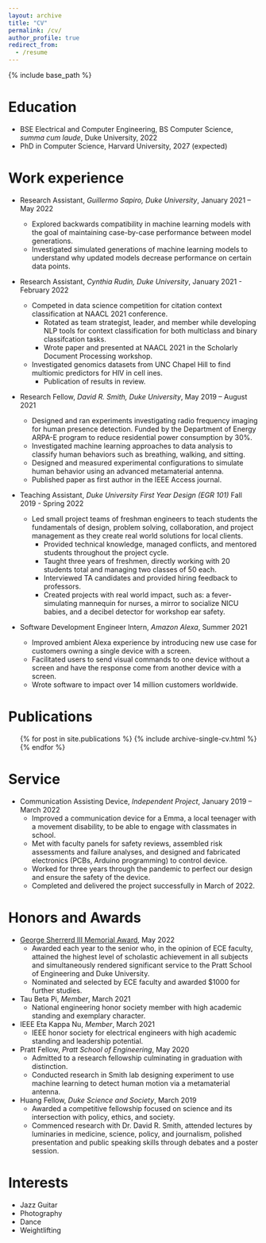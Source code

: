 ```yaml
---
layout: archive
title: "CV"
permalink: /cv/
author_profile: true
redirect_from:
  - /resume
---
```


{% include base_path %}

# Education

- BSE Electrical and Computer Engineering, BS Computer Science, _summa cum laude_, Duke University, 2022
- PhD in Computer Science, Harvard University, 2027 (expected)

# Work experience

- Research Assistant, _Guillermo Sapiro, Duke University_, January 2021 – May 2022

  - Explored backwards compatibility in machine learning models with the goal of maintaining case-by-case performance between model generations.
  - Investigated simulated generations of machine learning models to understand why updated models decrease performance on certain data points.

- Research Assistant, _Cynthia Rudin, Duke University_, January 2021 - February 2022

  - Competed in data science competition for citation context classification at NAACL 2021 conference.
    - Rotated as team strategist, leader, and member while developing NLP tools for context classification for both multiclass and binary classifcation tasks.
    - Wrote paper and presented at NAACL 2021 in the Scholarly Document Processing workshop.
  - Investigated genomics datasets from UNC Chapel Hill to find multiomic predictors for HIV in cell ines.
    - Publication of results in review.

- Research Fellow, _David R. Smith, Duke University_, May 2019 – August 2021

  - Designed and ran experiments investigating radio frequency imaging for human presence detection. Funded by the Department of Energy ARPA-E program to reduce residential power consumption by 30%.
  - Investigated machine learning approaches to data analysis to classify human behaviors such as breathing, walking, and sitting.
  - Designed and measured experimental configurations to simulate human behavior using an advanced metamaterial antenna.
  - Published paper as first author in the IEEE Access journal.

- Teaching Assistant, _Duke University First Year Design (EGR 101)_ Fall 2019 - Spring 2022

  - Led small project teams of freshman engineers to teach students the fundamentals of design, problem solving, collaboration, and project management as they create real world solutions for local clients.
    - Provided technical knowledge, managed conflicts, and mentored students throughout the project cycle.
    - Taught three years of freshmen, directly working with 20 students total and managing two classes of 50 each.
    - Interviewed TA candidates and provided hiring feedback to professors.
    - Created projects with real world impact, such as: a fever-simulating mannequin for nurses, a mirror to socialize NICU babies, and a decibel detector for workshop ear safety.

- Software Development Engineer Intern, _Amazon Alexa_, Summer 2021
  - Improved ambient Alexa experience by introducing new use case for customers owning a single device with a screen.
  - Facilitated users to send visual commands to one device without a screen and have the response come from another device with a screen.
  - Wrote software to impact over 14 million customers worldwide.

# Publications

  <ul>{% for post in site.publications %}
    {% include archive-single-cv.html %}
  {% endfor %}</ul>
  
<!-- Talks
======
  <ul>{% for post in site.talks %}
    {% include archive-single-talk-cv.html %}
  {% endfor %}</ul> -->
  
<!-- Teaching
======
  <ul>{% for post in site.teaching %}
    {% include archive-single-cv.html %}
  {% endfor %}</ul> -->

# Service

- Communication Assisting Device, _Independent Project_, January 2019 – March 2022
  - Improved a communication device for a Emma, a local teenager with a movement disability, to be able to engage with classmates in school.
  - Met with faculty panels for safety reviews, assembled risk assessments and failure analyses, and designed and fabricated electronics (PCBs, Arduino programming) to control device.
  - Worked for three years through the pandemic to perfect our design and ensure the safety of the device.
  - Completed and delivered the project successfully in March of 2022.

# Honors and Awards

- [George Sherrerd III Memorial Award](https://ece.duke.edu/undergrad/students/awards-honors), May 2022
  - Awarded each year to the senior who, in the opinion of ECE faculty, attained the highest level of scholastic achievement in all subjects and simultaneously rendered significant service to the Pratt School of Engineering and Duke University.
  - Nominated and selected by ECE faculty and awarded $1000 for further studies.
- Tau Beta Pi, _Member_, March 2021
  - National engineering honor society member with high academic standing and exemplary character.
- IEEE Eta Kappa Nu, _Member_, March 2021
  - IEEE honor society for electrical engineers with high academic standing and leadership potential.
- Pratt Fellow, _Pratt School of Engineering_, May 2020
  - Admitted to a research fellowship culminating in graduation with distinction.
  - Conducted research in Smith lab designing experiment to use machine learning to detect human motion via a metamaterial antenna.
- Huang Fellow, _Duke Science and Society_, March 2019
  - Awarded a competitive fellowship focused on science and its intersection with policy, ethics, and society.
  - Commenced research with Dr. David R. Smith, attended lectures by luminaries in medicine, science, policy, and journalism, polished presentation and public speaking skills through debates and a poster session.

# Interests

- Jazz Guitar
- Photography
- Dance
- Weightlifting
